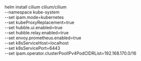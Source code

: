 helm install cilium cilium/cilium \
    --namespace kube-system \
    --set ipam.mode=kubernetes \
    --set kubeProxyReplacement=true \
    --set hubble.ui.enabled=true \
    --set hubble.relay.enabled=true \
    --set envoy.prometheus.enabled=true \
    --set k8sServiceHost=localhost \
    --set k8sServicePort=6443 \
    --set ipam.operator.clusterPoolIPv4PodCIDRList=192.168.170.0/16
